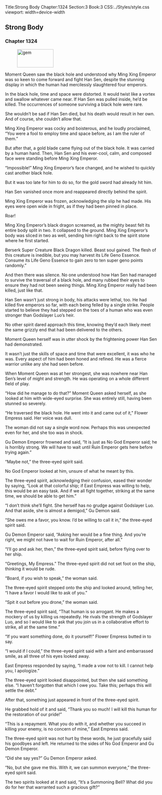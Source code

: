 Title:Strong Body 
Chapter:1324 
Section:3 
Book:3 
CSS:../Styles/style.css 
viewport: width=device-width
  
## Strong Body
### Chapter 1324
  
<figure>
	<img src="../Images/gem.gif" alt="gem" id="gem" width="120" height="60" />
</figure>
  

  
Moment Queen saw the black hole and understood why Ming Xing Emperor was so keen to come forward and fight Han Sen, despite the stunning display in which the human had mercilessly slaughtered four emperors.

In the black hole, time and space were distorted. It would twist like a vortex and swallow whatever came near. If Han Sen was pulled inside, he’d be killed. The occurrences of someone surviving a black hole were rare.

She wouldn’t be sad if Han Sen died, but his death would result in her own. And of course, she couldn’t allow that.

Ming Xing Emperor was cocky and boisterous, and he loudly proclaimed, “You were a fool to employ time and space before, as I am the ruler of them.”

But after that, a gold blade came flying out of the black hole. It was carried by a human hand. Then, Han Sen and his ever-cool, calm, and composed face were standing before Ming Xing Emperor.

“Impossible!” Ming Xing Emperor’s face changed, and he wished to quickly cast another black hole.

But it was too late for him to do so, for the gold sword had already hit him.

Han Sen vanished once more and reappeared directly behind the spirit.

Ming Xing Emperor was frozen, acknowledging the slip he had made. His eyes were open wide in fright, as if they had been pinned in place.

Roar!

Ming Xing Emperor’s black dragon screamed, as the mighty beast felt its entire body split in two. It collapsed to the ground. Ming Xing Emperor’s body was sliced in two as well, sending him right back to the spirit stone where he first started.

Berserk Super Creature Black Dragon killed. Beast soul gained. The flesh of this creature is inedible, but you may harvest its Life Geno Essence. Consume its Life Geno Essence to gain zero to ten super geno points randomly.”

And then there was silence. No one understood how Han Sen had managed to survive the traversal of a black hole, and many rubbed their eyes to ensure they had not been seeing things. Ming Xing Emperor really had been killed, just like that.

Han Sen wasn’t just strong in body, his attacks were lethal, too. He had killed five emperors so far, with each being felled by a single strike. People started to believe they had stepped on the toes of a human who was even stronger than Godslayer Luo’s heir.

No other spirit dared approach this time, knowing they’d each likely meet the same grizzly end that had been delivered to the others.

Moment Queen herself was in utter shock by the frightening power Han Sen had demonstrated.

It wasn’t just the skills of space and time that were excellent, it was who he was. Every aspect of him had been honed and refined. He was a fierce warrior unlike any she had seen before.

When Moment Queen was at her strongest, she was nowhere near Han Sen’s level of might and strength. He was operating on a whole different field of play.

“How did he manage to do that?” Moment Queen asked herself, as she looked at him with wide-eyed surprise. She was entirely still, having been stunned so severely.

“He traversed the black hole. He went into it and came out of it,” Flower Empress said. Her voice was dull.

The woman did not say a single word now. Perhaps this was unexpected even for her, and she too was in shock.

Gu Demon Emperor frowned and said, “It is just as No God Emperor said; he is horribly strong. We will have to wait until Ruin Emperor gets here before trying again.”

“Maybe not,” the three-eyed spirit said.

No God Emperor looked at him, unsure of what he meant by this.

The three-eyed spirit, acknowledging their confusion, eased their wonder by saying, “Look at that colorful ship; if East Empress was willing to help, this would be an easy task. And if we all fight together, striking at the same time, we should be able to get him.”

“I don’t think she’ll fight. She herself has no grudge against Godslayer Luo. And that aside, she is almost a demigod,” Gu Demon said.

“She owes me a favor, you know. I’d be willing to call it in,” the three-eyed spirit said.

Gu Demon Emperor said, “Asking her would be a fine thing. And you’re right, we might not have to wait for Ruin Emperor, after all.”

“I’ll go and ask her, then,” the three-eyed spirit said, before flying over to her ship.

“Greetings, My Empress.” The three-eyed spirit did not set foot on the ship, thinking it would be rude.

“Board, if you wish to speak,” the woman said.

The three-eyed spirit stepped onto the ship and looked around, telling her, “I have a favor I would like to ask of you.”

“Spit it out before you drone,” the woman said.

The three-eyed spirit said, “That human is so arrogant. He makes a mockery of us by killing us repeatedly. He rivals the strength of Godslayer Luo, and so I would like to ask that you join us in a collaborative effort to strike, all at the same time.”

“If you want something done, do it yourself!” Flower Empress butted in to say.

“I would if I could,” the three-eyed spirit said with a faint and embarrassed smile, as all three of his eyes looked away.

East Empress responded by saying, “I made a vow not to kill. I cannot help you, I apologize.”

The three-eyed spirit looked disappointed, but then she said something else. “I haven’t forgotten that which I owe you. Take this; perhaps this will settle the debt.”

After that, something just appeared in front of the three-eyed spirit.

He grabbed hold of it and said, “Thank you so much! I will kill this human for the restoration of our pride!”

“This is a repayment. What you do with it, and whether you succeed in killing your enemy, is no concern of mine,” East Empress said.

The three-eyed spirit was not hurt by these words, he just gracefully said his goodbyes and left. He returned to the sides of No God Emperor and Gu Demon Emperor.

“Did she say yes?” Gu Demon Emperor asked.

“No, but she gave me this. With it, we can summon everyone,” the three-eyed spirit said.

The two spirits looked at it and said, “It’s a Summoning Bell? What did you do for her that warranted such a gracious gift?”